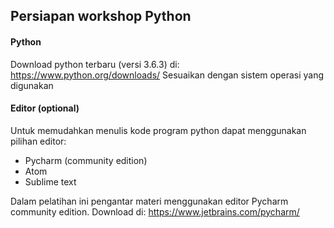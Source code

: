 ## Persiapan workshop Python

#### Python

Download python terbaru (versi 3.6.3) di: https://www.python.org/downloads/
Sesuaikan dengan sistem operasi yang digunakan

#### Editor (optional)

Untuk memudahkan menulis kode program python dapat menggunakan pilihan editor:

* Pycharm (community edition)
* Atom
* Sublime text

Dalam pelatihan ini pengantar materi menggunakan editor Pycharm community edition. Download di: https://www.jetbrains.com/pycharm/
